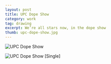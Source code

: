 ```yaml
---
layout: post
title: UPC Dope Show
category: work
tag: drawing
excerpt: We’re all stars now, in the dope show
thumb: upc-dope-show.jpg
---
```


<p><img src="{{ site.file }}/work/upc-dope-show.jpg" alt="UPC Dope Show"></p>

<p><img src="{{ site.file }}/work/upc-dope-show-single.jpg" alt="UPC Dope Show [Single]"></p>
